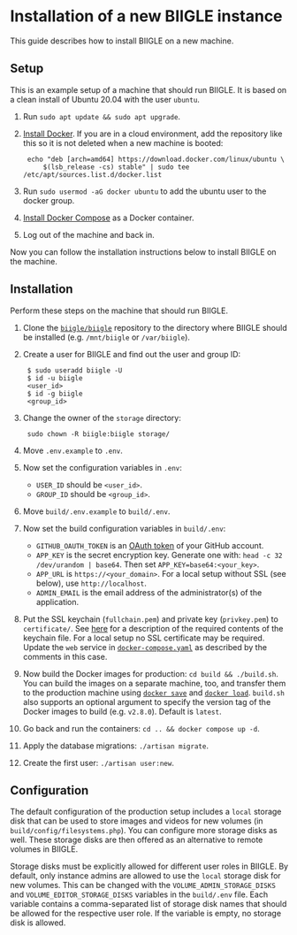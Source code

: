 # Installation of a new BIIGLE instance

This guide describes how to install BIIGLE on a new machine.

## Setup


This is an example setup of a machine that should run BIIGLE. It is based on a clean install of Ubuntu 20.04 with the user `ubuntu`.

1. Run `sudo apt update && sudo apt upgrade`.

2. [Install Docker](https://docs.docker.com/install/linux/docker-ce/ubuntu/#set-up-the-repository). If you are in a cloud environment, add the repository like this so it is not deleted when a new machine is booted:

        echo "deb [arch=amd64] https://download.docker.com/linux/ubuntu \
            $(lsb_release -cs) stable" | sudo tee /etc/apt/sources.list.d/docker.list
    

3. Run `sudo usermod -aG docker ubuntu` to add the ubuntu user to the docker group.

4. [Install Docker Compose](https://docs.docker.com/compose/install/#install-as-a-container) as a Docker container.

5. Log out of the machine and back in.

Now you can follow the installation instructions below to install BIIGLE on the machine.

## Installation

Perform these steps on the machine that should run BIIGLE.

1. Clone the [`biigle/biigle`](https://github.com/biigle/biigle) repository to the directory where BIIGLE should be installed (e.g. `/mnt/biigle` or `/var/biigle`).

1. Create a user for BIIGLE and find out the user and group ID:

        $ sudo useradd biigle -U
        $ id -u biigle
        <user_id>
        $ id -g biigle
        <group_id>

2. Change the owner of the `storage` directory:
   
        sudo chown -R biigle:biigle storage/

2. Move `.env.example` to `.env`.

3. Now set the configuration variables in `.env`:

    - `USER_ID` should be `<user_id>`.
    - `GROUP_ID` should be `<group_id>`.

2. Move `build/.env.example` to `build/.env`.

3. Now set the build configuration variables in `build/.env`:

    - `GITHUB_OAUTH_TOKEN` is an [OAuth token](https://help.github.com/articles/creating-a-personal-access-token-for-the-command-line/) of your GitHub account.
    - `APP_KEY` is the secret encryption key. Generate one with: `head -c 32 /dev/urandom | base64`. Then set `APP_KEY=base64:<your_key>`.
    - `APP_URL` is `https://<your_domain>`. For a local setup without SSL (see below), use `http://localhost`.
    - `ADMIN_EMAIL` is the email address of the administrator(s) of the application.

5. Put the SSL keychain (`fullchain.pem`) and private key (`privkey.pem`) to `certificate/`. See [here](http://nginx.org/en/docs/http/ngx_http_ssl_module.html#ssl_certificate) for a description of the required contents of the keychain file. For a local setup no SSL certificate may be required. Update the `web` service in [`docker-compose.yaml`](https://github.com/biigle/biigle/blob/master/docker-compose.yaml) as described by the comments in this case.

6. Now build the Docker images for production: `cd build && ./build.sh`. You can build the images on a separate machine, too, and transfer them to the production machine using [`docker save`](https://docs.docker.com/engine/reference/commandline/save/) and [`docker load`](https://docs.docker.com/engine/reference/commandline/load/). `build.sh` also supports an optional argument to specify the version tag of the Docker images to build (e.g. `v2.8.0`). Default is `latest`.

7. Go back and run the containers: `cd .. && docker compose up -d`.

8. Apply the database migrations: `./artisan migrate`.

9. Create the first user: `./artisan user:new`.

## Configuration

The default configuration of the production setup includes a `local` storage disk that can be used to store images and videos for new volumes (in `build/config/filesystems.php`). You can configure more storage disks as well. These storage disks are then offered as an alternative to remote volumes in BIIGLE.

Storage disks must be explicitly allowed for different user roles in BIIGLE. By default, only instance admins are allowed to use the `local` storage disk for new volumes. This can be changed with the `VOLUME_ADMIN_STORAGE_DISKS` and `VOLUME_EDITOR_STORAGE_DISKS` variables in the `build/.env` file. Each variable contains a comma-separated list of storage disk names that should be allowed for the respective user role. If the variable is empty, no storage disk is allowed.
